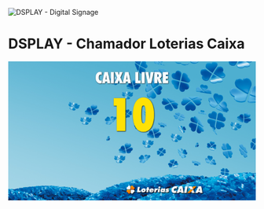 ![DSPLAY - Digital Signage](https://developers.dsplay.tv/assets/images/dsplay-logo.png)

# DSPLAY - Chamador Loterias Caixa

![Screenshot](docs/images/screenshot.png)